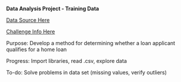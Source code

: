 **Data Analysis Project - Training Data**

[Data Source Here](https://www.analyticsvidhya.com/blog/2016/01/complete-tutorial-learn-data-science-python-scratch-2/)

[Challenge Info Here](https://datahack.analyticsvidhya.com/contest/practice-problem-loan-prediction-iii/)

Purpose: Develop a method for determining whether a loan applicant qualifies for a home loan

Progress: Import libraries, read .csv, explore data

To-do: Solve problems in data set (missing values, verify outliers)
